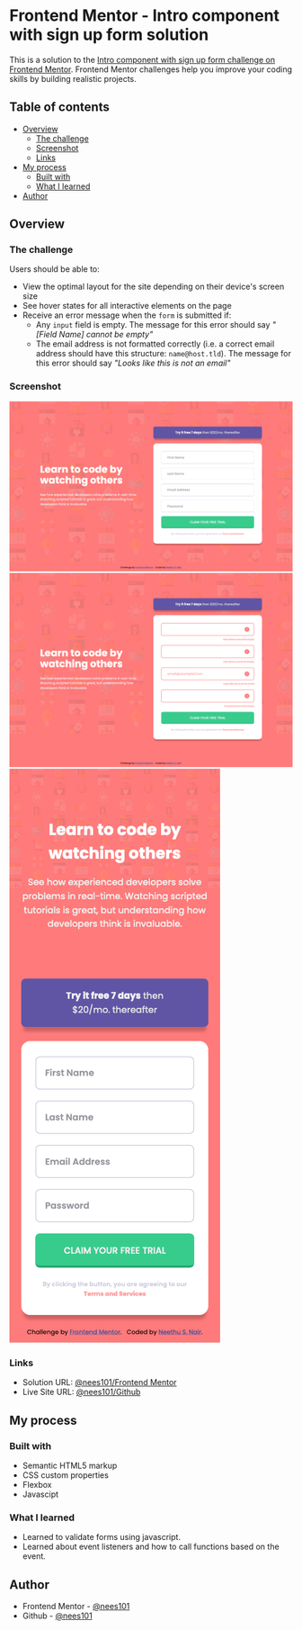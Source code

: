 # Frontend Mentor - Intro component with sign up form solution

This is a solution to the [Intro component with sign up form challenge on Frontend Mentor](https://www.frontendmentor.io/challenges/intro-component-with-signup-form-5cf91bd49edda32581d28fd1). Frontend Mentor challenges help you improve your coding skills by building realistic projects.

## Table of contents

- [Overview](#overview)
  - [The challenge](#the-challenge)
  - [Screenshot](#screenshot)
  - [Links](#links)
- [My process](#my-process)
  - [Built with](#built-with)
  - [What I learned](#what-i-learned)
- [Author](#author)

## Overview

### The challenge

Users should be able to:

- View the optimal layout for the site depending on their device's screen size
- See hover states for all interactive elements on the page
- Receive an error message when the `form` is submitted if:
  - Any `input` field is empty. The message for this error should say *"[Field Name] cannot be empty"*
  - The email address is not formatted correctly (i.e. a correct email address should have this structure: `name@host.tld`). The message for this error should say *"Looks like this is not an email"*

### Screenshot

![](FinalDesignScreenshots/DesktopVersion.png)
![](FinalDesignScreenshots/ActiveState.png)
![](FinalDesignScreenshots/MobileVersion.png)

### Links

- Solution URL: [@nees101/Frontend Mentor](https://www.frontendmentor.io/solutions/responsive-site-using-css-flex-box-and-javascript-LxaL9D9Vg)
- Live Site URL: [@nees101/Github]( https://nees101.github.io/Intro-component-with-sign-up-form-challenge-Solution/)

## My process

### Built with

- Semantic HTML5 markup
- CSS custom properties
- Flexbox
- Javascipt

### What I learned

- Learned to validate forms using javascript.
- Learned about event listeners and how to call functions based on the event.

## Author

- Frontend Mentor - [@nees101](https://www.frontendmentor.io/profile/nees101)
- Github - [@nees101](https://github.com/nees101)
